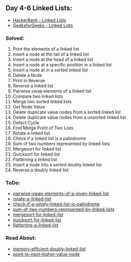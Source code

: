 ## Day 4-6 Linked Lists: 
 * [HackerRank - Linked Lists](https://www.hackerrank.com/domains/data-structures/linked-lists/page/1)
 * [GeeksforGeeks - Linked Lists](http://www.geeksforgeeks.org/data-structures/#LinkedList)

### Solved:
1. Print the elements of a linked list 
2. Insert a node at the tail of a linked list
3. Insert a node at the head of a linked list
4. Insert a node at a specific position in a linked list
5. Insert a node at in a sorted linked list
6. Delete a Node
7. Print in Reverse
8. Reverse a linked list
9. Pairwise swap elements of a linked list
10. Compare two linked lists 
11. Merge two sorted linked lists
12. Get Node Value
13. Delete duplicate value nodes from a sorted linked list
14. Delete duplicate value nodes from a unsorted linked list
15. Detect Cycle
16. Find Merge Point of Two Lists
17. Rotate a linked list
18. Check if a linked list is a palindrome
19. Sum of two numbers represented by linked lists 
20. Mergesort for linked list
21. Quicksort for linked list
22. Flattening a linked list
23. Insert a node into a sorted doubly linked list
24. Reverse a doubly linked list

### ToDo:
* [pairwise-swap-elements-of-a-given-linked-list](http://www.geeksforgeeks.org/pairwise-swap-elements-of-a-given-linked-list/)
* [rotate-a-linked-list](http://www.geeksforgeeks.org/rotate-a-linked-list/)
* [check-if-a-singly-linked-list-is-palindrome](http://www.geeksforgeeks.org/function-to-check-if-a-singly-linked-list-is-palindrome/)
* [sum-of-two-numbers-represented-by-linked-lists](http://www.geeksforgeeks.org/sum-of-two-linked-lists/)
* [mergesort-for-linked-list](http://www.geeksforgeeks.org/merge-sort-for-linked-list/)
* [quicksort-for-linked-list](http://www.geeksforgeeks.org/quicksort-on-singly-linked-list/)
* [flattening-a-linked-list](http://www.geeksforgeeks.org/flattening-a-linked-list/)

### Read About:
* [memory-efficient-doubly-linked-list](http://www.geeksforgeeks.org/memory-efficient-doubly-linked-list/)
* [point-to-next-higher-value-node](http://www.geeksforgeeks.org/point-to-next-higher-value-node-in-a-linked-list-with-an-arbitrary-pointer/)


